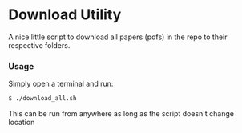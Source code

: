 # Download Utility

A nice little script to download all papers (pdfs) in the repo to their respective folders.

### Usage
Simply open a terminal and run:

```bash
$ ./download_all.sh
```

This can be run from anywhere as long as the script doesn't change location